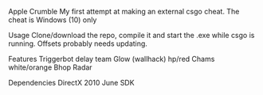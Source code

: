 Apple Crumble
My first attempt at making an external csgo cheat. The cheat is Windows (10) only

Usage
Clone/download the repo, compile it and start the .exe while csgo is running. Offsets probably needs updating.

Features
Triggerbot
    delay
    team
Glow (wallhack)
    hp/red
Chams
    white/orange
Bhop
Radar

Dependencies
DirectX 2010 June SDK
